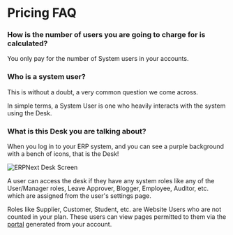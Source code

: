 # Pricing FAQ

### How is the number of users you are going to charge for is calculated?

You only pay for the number of System users in your accounts.

### Who is a system user?

This is without a doubt, a very common question we come across.

In simple terms, a System User is one who heavily interacts with the system using the Desk. 

### What is this Desk you are talking about?

When you log in to your ERP system, and you can see a purple background with a bench of icons, that is the Desk!

<div class="col-sm-12 text-center mar-t-40">
    <img src="/assets/erpnext_com/images/erpnext-desk.png" class="screenshot img-responsive"
        alt="ERPNext Desk Screen">
</div>


A user can access the desk if they have any system roles like any of the User/Manager roles, Leave Approver, Blogger, Employee, Auditor, etc. which are assigned from the user's settings page.

Roles like Supplier, Customer, Student, etc. are Website Users who are not counted in your plan. These users can view pages permitted to them via the <a href="https://erpnext.org/docs/user/manual/en/customer-portal" target="_blank">portal</a> generated from your account.

